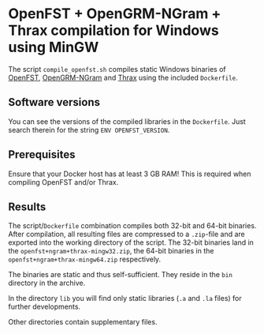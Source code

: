 # OpenFST + OpenGRM-NGram + Thrax compilation for Windows using MinGW

The script `compile_openfst.sh` compiles static Windows binaries of [OpenFST](http://openfst.org), [OpenGRM-NGram](http://www.opengrm.org/twiki/bin/view/GRM/NGramLibrary) and [Thrax](http://openfst.cs.nyu.edu/twiki/bin/view/GRM/Thrax) using the included `Dockerfile`.

## Software versions

You can see the versions of the compiled libraries in the `Dockerfile`. Just search therein for the string `ENV OPENFST_VERSION`.

## Prerequisites

Ensure that your Docker host has at least 3 GB RAM! This is required when compiling OpenFST and/or Thrax.

## Results

The script/`Dockerfile` combination compiles both 32-bit and 64-bit binaries. After compilation, all resulting files are compressed to a `.zip`-file and are exported into the working directory of the script. The 32-bit binaries land in the `openfst+ngram+thrax-mingw32.zip`, the 64-bit binaries in the `openfst+ngram+thrax-mingw64.zip` respectively.

The binaries are static and thus self-sufficient. They reside in the `bin` directory in the archive.

In the directory `lib` you will find only static libraries (`.a` and `.la` files) for further developments.

Other directories contain supplementary files.

